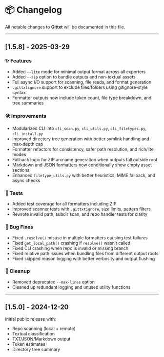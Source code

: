 # 📦 Changelog

All notable changes to **Gittxt** will be documented in this file.

---

## [1.5.8] - 2025-03-29

### ✨ Features
- Added `--lite` mode for minimal output format across all exporters
- Added `--zip` option to bundle outputs and non-textual assets
- Full async I/O support for scanning, file reads, and format generation
- `.gittxtignore` support to exclude files/folders using gitignore-style syntax
- Formatter outputs now include token count, file type breakdown, and tree summaries

### 🛠 Improvements
- Modularized CLI into `cli_scan.py`, `cli_utils.py`, `cli_filetypes.py`, `cli_install.py`
- Improved directory tree generation with better symlink handling and max-depth cap
- Formatter refactors for consistency, safer path resolution, and rich/lite modes
- Fallback logic for ZIP arcname generation when outputs fall outside root
- Markdown and JSON formatters now conditionally show empty asset sections
- Enhanced `filetype_utils.py` with better heuristics, MIME fallback, and async checks

### 🧪 Tests
- Added test coverage for all formatters including ZIP
- Improved scanner tests with `.gittxtignore`, size limits, pattern filters
- Rewrote invalid path, subdir scan, and repo handler tests for clarity

### 🐛 Bug Fixes
- Fixed `.resolve()` misuse in multiple formatters causing test failures
- Fixed `get_local_path()` crashing if `resolve()` wasn’t called
- Fixed CLI crashing when repo is invalid or missing branch
- Fixed relative path issues when bundling files from different output roots
- Fixed skipped reason logging with better verbosity and output flushing

### 🧹 Cleanup
- Removed deprecated `--max-lines` option
- Cleaned up redundant logging and unused utility functions

---

## [1.5.0] - 2024-12-20

Initial public release with:
- Repo scanning (local + remote)
- Textual classification
- TXT/JSON/Markdown output
- Token estimates
- Directory tree summary

